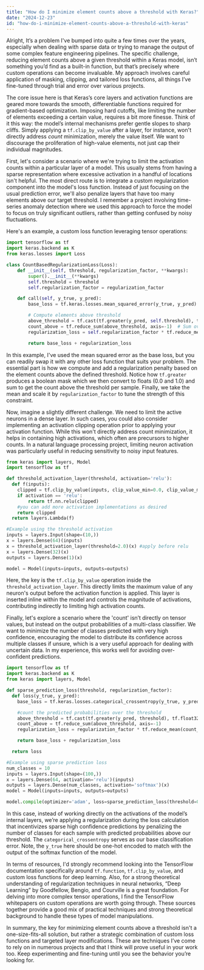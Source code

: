 ```yaml
---
title: "How do I minimize element counts above a threshold with Keras?"
date: "2024-12-23"
id: "how-do-i-minimize-element-counts-above-a-threshold-with-keras"
---
```


Alright,  It’s a problem I've bumped into quite a few times over the years, especially when dealing with sparse data or trying to manage the output of some complex feature engineering pipelines. The specific challenge, reducing element counts above a given threshold within a Keras model, isn’t something you’d find as a built-in function, but that’s precisely where custom operations can become invaluable. My approach involves careful application of masking, clipping, and tailored loss functions, all things I’ve fine-tuned through trial and error over various projects.

The core issue here is that Keras’s core layers and activation functions are geared more towards the smooth, differentiable functions required for gradient-based optimization. Imposing hard cutoffs, like limiting the number of elements exceeding a certain value, requires a bit more finesse. Think of it this way: the model’s internal mechanisms prefer gentle slopes to sharp cliffs. Simply applying a `tf.clip_by_value` after a layer, for instance, won't directly address *count* minimization, merely the value itself. We want to discourage the proliferation of high-value elements, not just cap their individual magnitudes.

First, let's consider a scenario where we're trying to limit the activation counts within a particular layer of a model. This usually stems from having a sparse representation where excessive activation in a handful of locations isn't helpful. The most direct route is to integrate a custom regularization component into the model's loss function. Instead of just focusing on the usual prediction error, we'll also penalize layers that have too many elements above our target threshold. I remember a project involving time-series anomaly detection where we used this approach to force the model to focus on truly significant outliers, rather than getting confused by noisy fluctuations.

Here's an example, a custom loss function leveraging tensor operations:

```python
import tensorflow as tf
import keras.backend as K
from keras.losses import Loss

class CountBasedRegularizationLoss(Loss):
    def __init__(self, threshold, regularization_factor, **kwargs):
        super().__init__(**kwargs)
        self.threshold = threshold
        self.regularization_factor = regularization_factor

    def call(self, y_true, y_pred):
        base_loss = tf.keras.losses.mean_squared_error(y_true, y_pred)

        # Compute elements above threshold
        above_threshold = tf.cast(tf.greater(y_pred, self.threshold), tf.float32)
        count_above = tf.reduce_sum(above_threshold, axis=-1)  # Sum over the last axis to get per sample count
        regularization_loss = self.regularization_factor * tf.reduce_mean(count_above)

        return base_loss + regularization_loss
```

In this example, I've used the mean squared error as the base loss, but you can readily swap it with any other loss function that suits your problem. The essential part is how we compute and add a regularization penalty based on the element counts above the defined threshold. Notice how `tf.greater` produces a boolean mask which we then convert to floats (0.0 and 1.0) and sum to get the count above the threshold per sample. Finally, we take the mean and scale it by `regularization_factor` to tune the strength of this constraint.

Now, imagine a slightly different challenge. We need to limit the active neurons in a dense layer. In such cases, you could also consider implementing an activation clipping operation prior to applying your activation function. While this won't directly address count minimization, it helps in containing high activations, which often are precursors to higher counts. In a natural language processing project, limiting neuron activation was particularly useful in reducing sensitivity to noisy input features.

```python
from keras import layers, Model
import tensorflow as tf

def threshold_activation_layer(threshold, activation='relu'):
  def f(inputs):
    clipped = tf.clip_by_value(inputs, clip_value_min=0.0, clip_value_max=threshold)
    if activation == 'relu':
        return tf.nn.relu(clipped)
    #you can add more activation implementations as desired
    return clipped
  return layers.Lambda(f)

#Example using the threshold activation
inputs = layers.Input(shape=(10,))
x = layers.Dense(64)(inputs)
x = threshold_activation_layer(threshold=2.0)(x) #apply before relu
x = layers.Dense(32)(x)
outputs = layers.Dense(1)(x)

model = Model(inputs=inputs, outputs=outputs)
```

Here, the key is the `tf.clip_by_value` operation inside the `threshold_activation_layer`. This directly limits the maximum value of any neuron's output before the activation function is applied. This layer is inserted inline within the model and controls the magnitude of activations, contributing indirectly to limiting high activation counts.

Finally, let's explore a scenario where the 'count' isn’t directly on tensor values, but instead on the output probabilities of a multi-class classifier. We want to minimize the number of classes predicted with very high confidence, encouraging the model to distribute its confidence across multiple classes if unsure, which is a very useful approach for dealing with uncertain data. In my experience, this works well for avoiding over-confident predictions.

```python
import tensorflow as tf
import keras.backend as K
from keras import layers, Model

def sparse_prediction_loss(threshold, regularization_factor):
  def loss(y_true, y_pred):
    base_loss = tf.keras.losses.categorical_crossentropy(y_true, y_pred)

    #count the predicted probabilities over the threshold
    above_threshold = tf.cast(tf.greater(y_pred, threshold), tf.float32)
    count_above = tf.reduce_sum(above_threshold, axis=-1)
    regularization_loss = regularization_factor * tf.reduce_mean(count_above)

    return base_loss + regularization_loss

  return loss

#Example using sparse prediction loss
num_classes = 10
inputs = layers.Input(shape=(100,))
x = layers.Dense(64, activation='relu')(inputs)
outputs = layers.Dense(num_classes, activation='softmax')(x)
model = Model(inputs=inputs, outputs=outputs)

model.compile(optimizer='adam', loss=sparse_prediction_loss(threshold=0.9, regularization_factor=0.1))
```

In this case, instead of working directly on the activations of the model’s internal layers, we’re applying a regularization during the loss calculation that incentivizes sparse high confidence predictions by penalizing the number of classes for each sample with predicted probabilities above our threshold. The `categorical_crossentropy` serves as our base classification error. Note, the `y_true` here should be one-hot encoded to match with the output of the softmax function of the model.

In terms of resources, I'd strongly recommend looking into the TensorFlow documentation specifically around `tf.function`, `tf.clip_by_value`, and custom loss functions for deep learning. Also, for a strong theoretical understanding of regularization techniques in neural networks, “Deep Learning” by Goodfellow, Bengio, and Courville is a great foundation. For delving into more complex tensor operations, I find the TensorFlow whitepapers on custom operations are worth going through. These sources together provide a good mix of practical techniques and strong theoretical background to handle these types of model manipulations.

In summary, the key for minimizing element counts above a threshold isn't a one-size-fits-all solution, but rather a strategic combination of custom loss functions and targeted layer modifications. These are techniques I’ve come to rely on in numerous projects and that I think will prove useful in your work too. Keep experimenting and fine-tuning until you see the behavior you’re looking for.
